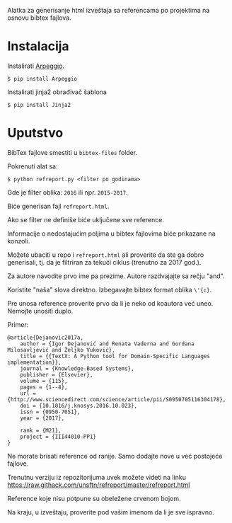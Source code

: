 Alatka za generisanje html izveštaja sa referencama po projektima na osnovu bibtex
fajlova.


Instalacija
===========

Instalirati [Arpeggio](https://github.com/igordejanovic/arpeggio).

```
$ pip install Arpeggio
```

Instalirati jinja2 obrađivač šablona

```
$ pip install Jinja2
```

Uputstvo
========

BibTex fajlove smestiti u `bibtex-files` folder.

Pokrenuti alat sa:

```
$ python refreport.py <filter po godinama>
```

Gde je filter oblika: `2016` ili npr. `2015-2017`.

Biće generisan fajl `refreport.html`.

Ako se filter ne definiše biće uključene sve reference.

Informacije o nedostajućim poljima u bibtex fajlovima biće prikazane na
konzoli.

Možete ubaciti u repo i `refreport.html` ali proverite da ste ga dobro
generisali, tj. da je filtriran za tekući ciklus (trenutno za 2017 god.).

Za autore navodite prvo ime pa prezime. Autore razdvajajte sa rečju "and".

Koristite "naša" slova direktno. Izbegavajte bibtex format oblika `\'{c}`.

Pre unosa reference proverite prvo da li je neko od koautora već uneo. Nemojte
unositi duplo.

Primer:

```
@article{Dejanovic2017a,
    author = {Igor Dejanović and Renata Vaderna and Gordana Milosavljević and Željko Vuković},
    title = {{TextX: A Python tool for Domain-Specific Languages implementation}},
    journal = {Knowledge-Based Systems},
    publisher = {Elsevier},
    volume = {115},
    pages = {1--4},
    url = {http://www.sciencedirect.com/science/article/pii/S0950705116304178},
    doi = {10.1016/j.knosys.2016.10.023},
    issn = {0950-7051},
    year = {2017},

    rank = {M21},
    project = {III44010-PP1}
}
```

Ne morate brisati reference od ranije. Samo dodajte nove u već postojeće fajlove.

Trenutnu verziju iz repozitorijuma uvek možete videti na linku https://raw.githack.com/unsftn/refreport/master/refreport.html

Reference koje nisu potpune su obeležene crvenom bojom.

Na kraju, u izveštaju, proverite pod vašim imenom da li je sve ispravno.
